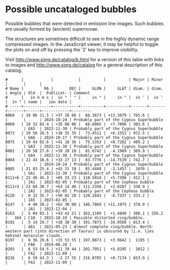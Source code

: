 # Possible uncataloged bubbles

Possible bubbles that were detected in emission line images. Such bubbles are
usually formed by (ancient) supernovae.

The structures are sometimes difficult to see in the highly dynamic range
compressed images. In the JavaScript viewer, it may be helpful to toggle the
plots on and off by pressing the '2' key to improve visibility.

Visit <http://www.simg.de/catalog/b.html> for a version of this table with links
to images and <http://www.simg.de/catalog> for a general description of this
catalog.

    #      |            |           |          |          | Major | Minor |       |      |
    # Name |         RA |       DEC |     GLON |     GLAT | diam. | diam. | Angle | Old  |  Publicat- | Comment
    #      |   in h m s |  in ° ' " |     in ° |     in ° |  in ' |  in ' |  in ° | name |   ion date |
    # -----+------------+-----------+----------+----------+-------+-------+-------+------+------------+---------
    B068   | 19 06 11.5 | +37 26 06 |  68.3873 | +13.3979 | 765.6 |       |       |      | 2024-10-24 | Probably part of the Cygnus Superbubble
    B069   | 19 32 02.4 | +35 08 06 |  68.6065 |  +7.7096 | 303.6 |       |       | GA5  | 2022-11-30 | Probably part of the Cygnus Superbubble
    B073   | 19 50 28.5 | +38 35 35 |  73.4511 |  +6.1552 | 972.5 |       |       | GA6  | 2024-10-17 | Probably part of the Cygnus Superbubble
    B075   | 19 43 02.6 | +41 18 36 |  75.1353 |  +8.7282 | 489.2 |       |       | GA3  | 2022-11-30 | Probably part of the Cygnus Superbubble
    B082   | 20 58 27.0 | +39 20 10 |  81.6742 |  -4.1989 | 369.9 |       |       | GA4  | 2022-11-30 | Probably part of the Cygnus Superbubble
    B084   | 21 43 16.6 | +33 27 13 |  83.7776 | -14.7539 | 742.7 |       |       |      | 2024-10-24 | Probably part of the Cygnus Superbubble
    B085   | 21 03 25.4 | +43 31 18 |  85.4448 |  -2.1457 |  1070 |       |       | GA1  | 2022-11-30 | Probably part of the Cygnus Superbubble
    B111+6 | 22 46 45.3 | +65 33 23 | 110.5014 |  +5.7396 | 412.1 |       |       | IA1  | 2023-02-05 | Probably part of the Cepheus bubble
    B111+3 | 23 04 30.7 | +63 14 46 | 111.2350 |  +2.8287 | 338.9 |       |       | IA2  | 2023-02-05 | Probably part of the Cepheus bubble
    B120   |  0 32 35.7 | +56 02 28 | 120.2843 |  -6.7337 | 333.2 |       |       | IA5  | 2023-02-05 | 
    B147   |  4 48 20.2 | +62 30 00 | 146.7869 | +11.1975 | 378.9 |       |       | JA1  | 2023-12-04 |
    B163   |  5 04 03.1 | +43 42 21 | 163.1109 |  +1.4048 | 306.1 | 256.2 |   164 | C10  | 2022-10-19 | Possible distorted ring/bubble.
    B192   |  5 14 19.7 | +10 30 30 | 191.7873 | -16.0588 | 813.4 |       |       | AA1  | 2021-05-23 | Almost complete ring/bubble. North-western part (into direction of Taurus) is obscured by (i.e. lies behind) molecular clouds.
    B197   |  6 36 29.6 | +15 53 55 | 197.0873 |  +3.9642 |  1195 |       |       | FA6  | 2024-06-28 | 
    B203   |  6 53 54.5 | +11 39 44 | 202.7951 |  +5.8295 |  1012 |       |       | FA2  | 2022-11-09 | 
    B216   |  6 59 43.3 |  -2 27 55 | 216.0705 |  +0.7174 | 653.9 |       |       | FA3  | 2022-11-09 | 
